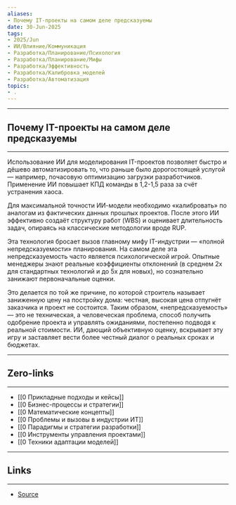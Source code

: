 ```yaml
---
aliases: 
- Почему IT-проекты на самом деле предсказуемы 
date: 30-Jun-2025
tags:
- 2025/Jun
- ИИ/Влияние/Коммуникация
- Разработка/Планирование/Психология
- Разработка/Планирование/Мифы
- Разработка/Эффективность
- Разработка/Калибровка_моделей
- Разработка/Автоматизация
topics:
- .
---
```

-----
##  Почему IT-проекты на самом деле предсказуемы 
-----
Использование ИИ для моделирования IT-проектов позволяет быстро и дёшево автоматизировать то, что раньше было дорогостоящей услугой — например, почасовую оптимизацию загрузки разработчиков. Применение ИИ повышает КПД команды в 1,2-1,5 раза за счёт устранения хаоса. 

Для максимальной точности ИИ-модели необходимо «калибровать» по аналогам из фактических данных прошлых проектов. После этого ИИ эффективно создаёт структуру работ (WBS) и оценивает длительность задач, опираясь на классические методологии вроде RUP.

Эта технология бросает вызов главному мифу IT-индустрии — «полной непредсказуемости» планирования. На самом деле эта непредсказуемость часто является психологической игрой. Опытные менеджеры знают реальные коэффициенты отклонений (в среднем 2х для стандартных технологий и до 5х для новых), но сознательно занижают первоначальные оценки.

Это делается по той же причине, по которой строитель называет заниженную цену на постройку дома: честная, высокая цена отпугнёт заказчика и проект не состоится. Таким образом, «непредсказуемость» — это не техническая, а человеческая проблема, способ получить одобрение проекта и управлять ожиданиями, постепенно подводя к реальной стоимости. ИИ, дающий объективную оценку, вскрывает эту игру и заставляет вести более честный диалог о реальных сроках и бюджетах.

---
## Zero-links
---
- [[0 Прикладные подходы и кейсы]]
- [[0 Бизнес-процессы и стратегии]]
- [[0 Математические концепты]]
- [[0 Проблемы и вызовы в индустрии ИТ]]
- [[0 Парадигмы и стратегии разработки]]
- [[0 Инструменты управления проектами]]
- [[0 Техники адаптации моделей]]

---
## Links
---
- [Source](https://t.me/turboproject/1736)